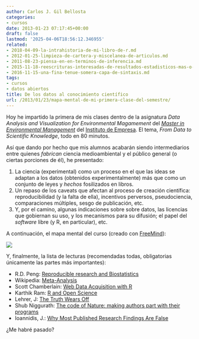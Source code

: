 ```yaml
---
author: Carlos J. Gil Bellosta
categories:
- cursos
date: 2013-01-23 07:17:45+00:00
draft: false
lastmod: '2025-04-06T18:56:12.346955'
related:
- 2018-04-09-la-intrahistoria-de-mi-libro-de-r.md
- 2012-01-25-limpieza-de-cartera-y-miscelanea-de-articulos.md
- 2011-08-23-piensa-en-en-terminos-de-inferencia.md
- 2015-11-18-reescrituras-interesadas-de-resultados-estadisticos-mas-o-menos-conocidos.md
- 2016-11-15-una-fina-tenue-somera-capa-de-sintaxis.md
tags:
- cursos
- datos abiertos
title: De los datos al conocimiento científico
url: /2013/01/23/mapa-mental-de-mi-primera-clase-del-semestre/
---
```


Hoy he impartido la primera de mis clases dentro de la asignatura _Data Analysis and Visualization for Environmental Magamement_ del [_Master in Environmental Management_](http://mem.blogs.ie.edu/) del [Instituto de Empresa](http://www.ie.edu/). El tema, _From Data to Scientific Knowledge_, todo en 80 minutos.

Así que dando por hecho que mis alumnos acabarán siendo intermediarios entre quienes _fabrican_ ciencia medioambiental y el público general (o ciertas porciones de él), he presentado:

1. La ciencia (experimental) como un proceso en el que las ideas se adaptan a los datos (obtenidos experimentalmente) más que como un conjunto de leyes y _hechos_ fosilizados en libros.
2. Un repaso de los caveats que afectan al proceso de creación científica: reproducibilidad (y la falta de ella), incentivos perversos, pseudociencia, comparaciones múltiples, sesgo de publicación, etc.
3. Y, por el camino, algunas indicaciones sobre sobre datos, las licencias que gobiernan su uso, y los mecanismos para su difusión; el papel del _software_ libre (y R, en particular), etc.


A continuación, el mapa mental del curso (creado con [FreeMind](http://freemind.sourceforge.net/wiki/index.php/Main_Page)):

[![](/wp-uploads/2013/01/sesion04.png#center)
](/wp-uploads/2013/01/sesion04.png#center)

Y, finalmente, la lista de lecturas (recomendadas todas, obligatorias únicamente las partes más importantes):

* R.D. Peng: [Reproducible research and Biostatistics](http://biostatistics.oxfordjournals.org/content/10/3/405.full)
* Wikipedia: [Meta-Analysis](http://en.wikipedia.org/wiki/Meta-analysis)
* Scott Chamberlain: [Web Data Acquisition with R](http://www.slideshare.net/schamber/web-data-from-r)
* Karthik Ram: [R and Open Science](http://inundata.org/R_talks/BARUG/)
* Lehrer, J: [The Truth Wears Off](http://www.newyorker.com/reporting/2010/12/13/101213fa_fact_lehrer)
* Shub Niggurath: [The code of Nature: making authors part with their programs](http://wattsupwiththat.com/2011/02/26/the-code-of-nature-making-authors-part-with-their-programs/)
* Ioannidis, J.: [Why Most Published Research Findings Are False](http://www.ncbi.nlm.nih.gov/pmc/articles/PMC1182327/)

¿Me habré pasado?